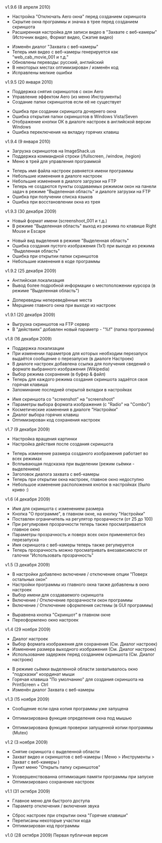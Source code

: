 v1.9.6 (8 апреля 2010)
+ Настройка "Отключать Aero окна" перед созданием скриншота
+ Скрытие окна программы и значка в трее перед созданием скриншота
+ Расширенная настройка для записи видео в "Захвате с веб-камеры" (Источник видео, Формат видео, Сжатие видео)
- Изменён диалог "Захвата с веб-камеры"
- Теперь имя видео с веб-камеры генерируется как "web_cab_movie_001 и т.д."
- Обновлены переводы: русский, английский
- В некоторых местах оптимизирован / изменён код
- Исправлены мелкие ошибки

v1.9.5 (20 января 2010)
+ Поддержка снятия скриншотов с окон Aero
+ Управление эффектом Aero (из меню Инструменты)
+ Создание папки скриншотов если её не существует
- Ошибка при создании скриншота дочернего окна
- Ошибка открытия папки скриншотов в Windows Vista/Seven
- Отображение кнопки ОК в диалоге настроек в английской версии Windows
- Ошибка переключения на вкладку горячих клавиш

v1.9.4 (9 января 2010)
+ Загрузка скриншотов на ImageShack.us
+ Поддержка коммандной строки (/fullscreen, /window, /region)
+ Меню в трей для управления программой
- Теперь имя файла настроек равняется имени программы
- Небольшие изменения в диалоге настроек
- Небольшие изменения в диалоге загрузки на FTP
- Теперь не создаются пункты создаваемых режимом окон на панели задач в режиме "Выделенная область" и диалоге загрузки на FTP
- Ошибка при получении списка языков
- Ошибка при восстановлении окна из трея

v1.9.3 (30 декабря 2009)
+ Новый формат имени (screenshoot_001 и т.д.)
+ В режиме "Выделенная область" выход из режима по клавише Right Mouse и Escape
- Новый вид выделения в режиме "Выделенная область"
- Ошибка создания пустого изображения (1x1) при выходе из режима "Выделенная область"
- Ошибка при открытии папки скриншотов
- Небольшие изменения в коде программы

v1.9.2 (25 декабря 2009)
+ Английская локализация
+ Вывод более подробной информации о местоположении курсора (в режиме "Выделенная область")
- Допереведны непереведённые места
- Мерцание главного окна при выходе из настроек

v1.9.1 (20 декабря 2009)
+ Выгрузка скриншотов на FTP сервер
+ В "действиях" добавлен новый параметр - "%f" (папка программы)

v1.8 (16 декабря 2009)
+ Поддержка локализации
+ При изменении параметров для которых необходим перезапуск выдаётся сообщение о перезапуске (в диалоге Настроек)
+ В диалоге настроек добавлена ссылка для получения сведений о формате выбранного изображения (Wikipedia)
+ Выбор режима сохранения (в буфер & файл)
+ Теперь для каждого режима создания скриншота задаётся своя горячая клавиша
+ Запоминание последней открытой вкладки в настройках
- Имя скриншота со "screenshot" на "screenshoot"
- Параметры выбора формата изображения (c "Radio" на "Combo")
- Косметические изменения в диалоге "Настройки"
- Диалог выбора горячих клавиш
- Оптимизирован код сохранения настроек

v1.7 (9 декабря 2009)
+ Настройка вращения картинки
+ Настройка действия после создания скриншота
- Теперь изменение размера созданого изображения работает во всех режимах
- Всплывающая подсказка при выделении (режим сьёмки - выделением)
- Заголовок диалога захвата с веб-камеры
- Теперь при открытии окна настроек, главное окно недоступно
- Небольшое изменение расположения кнопок в настройках (было криво :)

v1.6 (4 декабря 2009)
- Имя для скриншота с изменением размера
- Кнопка "О программе", в главном окне, на кнопку "Настройки"
- Поставлен ограничитель на регулятор прозрачности (от 25 до 100)
- При регулировке прозрачности теперь также просматривается главное окно
- Параметры прозрачность и поверх всех окон применяется без перезапуска
- Имя скриншота с веб-камеры теперь также регулируется
- Теперь прозрачность можно просматривать внезависимости от галочки "Использовать прозрачность"

v1.5 (3 декабря 2009)
+ В настройки добавлено включение / отключение опции "Поверх остальных окон"
+ Настройки программы из главного окна также добавлены в окно настроек
+ Выбор имени для создаваемого скриншота
+ Включение / Отключение прозрачности окон программы
+ Включение / Отключение оформления системы (в GUI программы)
- Выравнена кнопка "Скриншот" в главном окне
- Переоформлено окно настроек

v1.4 (29 ноября 2009)
+ Диалог настроек
+ Выбор формата изображения для сохранения (См. Диалог настроек)
+ Изменение размера выходного изображения (См. Диалог настроек)
+ Использование задержек перед созданием скриншота (См. Диалог настроек)
- В режиме сьёмки выделенной области захватывалось окно "подсказки" координат мыши
- Горячая клавиша "По умолчанию" для создания скриншота на PrintScreen + Ctrl
- Изменён диалог Захвата с веб-камеры

v1.3 (15 ноября 2009)
+ Сообщение если одна копия программы уже запущена
* Оптимизирована функция определения окна под мышью
- Оптимизирована функция проверки запущенной копии программы (Mutex)

v1.2 (3 ноября 2009)
+ Снятие скриншота с выделенной области
+ Захват видео и скриншотов с веб-камеры ( Меню > Инструменты > Захват с веб-камеры )
+ Пункт меню "Открыть папку скриншотов"
- Усовершенствованна оптимизация памяти программы при запуске
- Оптимизировано сохранение настроек

v1.1 (31 октября 2009)
+ Главное меню для быстрого доступа
+ Параметр отключения / включения звука
- Сброс настроек при открытии окна "Горячие клавиши"
- Переписаны некоторые участки кода
- Оптимизирован код программы

v1.0 (28 октября 2009)
Первая публичная версия